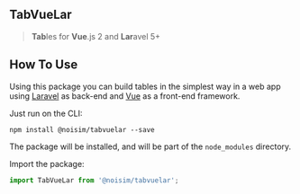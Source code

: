 ## TabVueLar
> **Tab**les for **Vue**.js 2 and **Lar**avel 5+

## How To Use

Using this package you can build tables in the simplest way in a web app using [Laravel](https://laravel.com/) as back-end and [Vue](https://vuejs.org/) as a front-end framework.

Just run on the CLI:

`npm install @noisim/tabvuelar --save`

The package will be installed, and will be part of the `node_modules` directory.

Import the package:

```js
import TabVueLar from '@noisim/tabvuelar';
```

